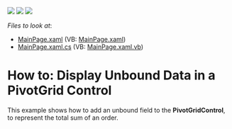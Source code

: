 <!-- default badges list -->
![](https://img.shields.io/endpoint?url=https://codecentral.devexpress.com/api/v1/VersionRange/128578106/11.2.5%2B)
[![](https://img.shields.io/badge/Open_in_DevExpress_Support_Center-FF7200?style=flat-square&logo=DevExpress&logoColor=white)](https://supportcenter.devexpress.com/ticket/details/E3670)
[![](https://img.shields.io/badge/📖_How_to_use_DevExpress_Examples-e9f6fc?style=flat-square)](https://docs.devexpress.com/GeneralInformation/403183)
<!-- default badges end -->
<!-- default file list -->
*Files to look at*:

* [MainPage.xaml](./CS/DXPivotGrid_UnboundData/MainPage.xaml) (VB: [MainPage.xaml](./VB/DXPivotGrid_UnboundData/MainPage.xaml))
* [MainPage.xaml.cs](./CS/DXPivotGrid_UnboundData/MainPage.xaml.cs) (VB: [MainPage.xaml.vb](./VB/DXPivotGrid_UnboundData/MainPage.xaml.vb))
<!-- default file list end -->
# How to: Display Unbound Data in a PivotGrid Control


<p>This example shows how to add an unbound field to the <strong>PivotGridControl</strong>, to represent the total sum of an order.</p><br />


<br/>


